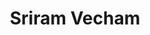 ---
image_path: /assets/img/ex-cordi2.jpg
title: Sriram Vecham
info: Y18 BT Aerospace Engineering
facebook: sriram.vecham
---